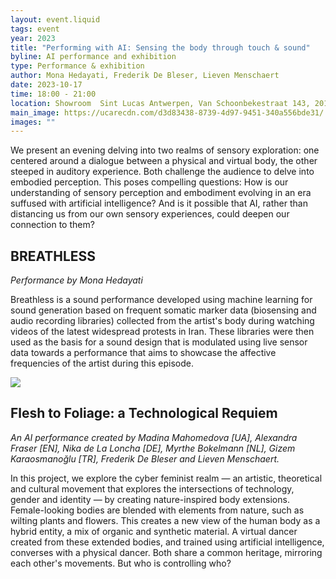 ```yaml
---
layout: event.liquid
tags: event
year: 2023
title: "Performing with AI: Sensing the body through touch & sound"
byline: AI performance and exhibition
type: Performance & exhibition
author: Mona Hedayati, Frederik De Bleser, Lieven Menschaert
date: 2023-10-17
time: 18:00 - 21:00
location: Showroom  Sint Lucas Antwerpen, Van Schoonbekestraat 143, 2018 Antwerpen
main_image: https://ucarecdn.com/d3d83438-8739-4d97-9451-340a556bde31/
images: ""
---
```

We present an evening delving into two realms of sensory exploration: one centered around a dialogue between a physical and virtual body, the other steeped in auditory experience. Both challenge the audience to delve into embodied perception. This poses compelling questions: How is our understanding of sensory perception and embodiment evolving in an era suffused with artificial intelligence? And is it possible that AI, rather than distancing us from our own sensory experiences, could deepen our connection to them?

## BREATHLESS

*Performance by Mona Hedayati*

Breathless is a sound performance developed using machine learning for sound generation based on frequent somatic marker data (biosensing and audio recording libraries) collected from the artist's body during watching videos of the latest widespread protests in Iran. These libraries were then used as the basis for a sound design that is modulated using live sensor data towards a performance that aims to showcase the affective frequencies of the artist during this episode.

![](https://ucarecdn.com/aab623a7-6bd0-4893-9359-fdbcf51bad7c/)


## Flesh to Foliage: a Technological Requiem

*An AI performance created by Madina Mahomedova [UA], Alexandra Fraser [EN], Nika de La Loncha [DE], Myrthe Bokelmann [NL], Gizem Karaosmanoğlu [TR], Frederik De Bleser and Lieven Menschaert.*

In this project, we explore the cyber feminist realm — an artistic, theoretical and cultural movement that explores the intersections of technology, gender and identity — by creating nature-inspired body extensions. Female-looking bodies are blended with elements from nature, such as wilting plants and flowers. This creates a new view of the human body as a hybrid entity, a mix of organic and synthetic material. A virtual dancer created from these extended bodies, and trained using artificial intelligence, converses with a physical dancer. Both share a common heritage, mirroring each other's movements. But who is controlling who?

